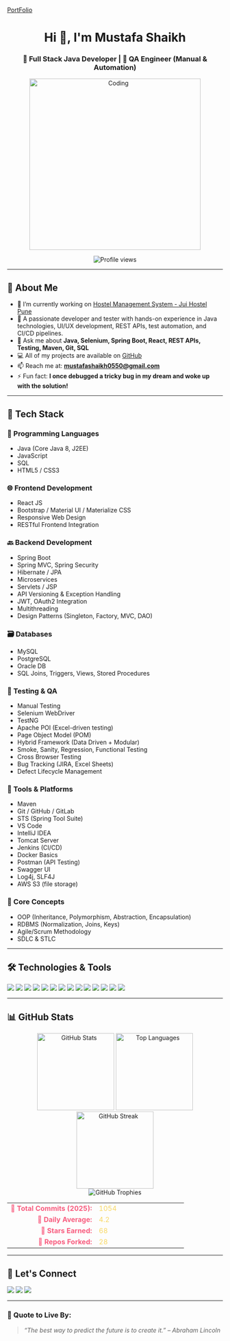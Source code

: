 [PortFolio](http://portfolios.ecti.co.in/MustafaS/)

<h1 align="center">Hi 👋, I'm Mustafa Shaikh</h1>
<h3 align="center">🚀 Full Stack Java Developer | 🧪 QA Engineer (Manual & Automation)</h3>

<p align="center">
  <img src="https://user-images.githubusercontent.com/74038190/225813708-98b745f2-7d22-48cf-9150-083f1b00d6c9.gif" alt="Coding" width="400" />
</p>

<p align="center">
  <img src="https://komarev.com/ghpvc/?username=mustafashaikh1&label=Profile%20views&color=0e75b6&style=flat" alt="Profile views" />
</p>

---

## 💼 About Me

- 🔭 I’m currently working on [Hostel Management System - Jui Hostel Pune](https://pjsofttech.in/hostel/website/)
- 🎯 A passionate developer and tester with hands-on experience in Java technologies, UI/UX development, REST APIs, test automation, and CI/CD pipelines.
- 💬 Ask me about **Java, Selenium, Spring Boot, React, REST APIs, Testing, Maven, Git, SQL**
- 💻 All of my projects are available on [GitHub](https://github.com/mustafashaikh1)
- 📫 Reach me at: **mustafashaikh0550@gmail.com**
- ⚡ Fun fact: **I once debugged a tricky bug in my dream and woke up with the solution!**

---

## 🚀 Tech Stack

### 🧠 Programming Languages
- Java (Core Java 8, J2EE)
- JavaScript
- SQL
- HTML5 / CSS3

### 🌐 Frontend Development
- React JS
- Bootstrap / Material UI / Materialize CSS
- Responsive Web Design
- RESTful Frontend Integration

### 🔙 Backend Development
- Spring Boot
- Spring MVC, Spring Security
- Hibernate / JPA
- Microservices
- Servlets / JSP
- API Versioning & Exception Handling
- JWT, OAuth2 Integration
- Multithreading
- Design Patterns (Singleton, Factory, MVC, DAO)

### 🗃️ Databases
- MySQL
- PostgreSQL
- Oracle DB
- SQL Joins, Triggers, Views, Stored Procedures

### 🧪 Testing & QA
- Manual Testing
- Selenium WebDriver
- TestNG
- Apache POI (Excel-driven testing)
- Page Object Model (POM)
- Hybrid Framework (Data Driven + Modular)
- Smoke, Sanity, Regression, Functional Testing
- Cross Browser Testing
- Bug Tracking (JIRA, Excel Sheets)
- Defect Lifecycle Management

### 🧰 Tools & Platforms
- Maven
- Git / GitHub / GitLab
- STS (Spring Tool Suite)
- VS Code
- IntelliJ IDEA
- Tomcat Server
- Jenkins (CI/CD)
- Docker Basics
- Postman (API Testing)
- Swagger UI
- Log4j, SLF4J
- AWS S3 (file storage)

### 🧠 Core Concepts
- OOP (Inheritance, Polymorphism, Abstraction, Encapsulation)
- RDBMS (Normalization, Joins, Keys)
- Agile/Scrum Methodology
- SDLC & STLC

---

## 🛠️ Technologies & Tools

<p align="left">
  <img src="https://img.shields.io/badge/Java-ED8B00?style=for-the-badge&logo=openjdk&logoColor=white"/>
  <img src="https://img.shields.io/badge/Spring-Boot-6DB33F?style=for-the-badge&logo=springboot&logoColor=white"/>
  <img src="https://img.shields.io/badge/React-20232A?style=for-the-badge&logo=react&logoColor=61DAFB"/>
  <img src="https://img.shields.io/badge/MySQL-4479A1?style=for-the-badge&logo=mysql&logoColor=white"/>
  <img src="https://img.shields.io/badge/Postman-FF6C37?style=for-the-badge&logo=postman&logoColor=white"/>
  <img src="https://img.shields.io/badge/TestNG-FF6F00?style=for-the-badge"/>
  <img src="https://img.shields.io/badge/Selenium-43B02A?style=for-the-badge&logo=selenium&logoColor=white"/>
  <img src="https://img.shields.io/badge/Maven-C71A36?style=for-the-badge&logo=apachemaven&logoColor=white"/>
  <img src="https://img.shields.io/badge/Tomcat-F8DC75?style=for-the-badge&logo=apachetomcat&logoColor=black"/>
  <img src="https://img.shields.io/badge/Git-F05032?style=for-the-badge&logo=git&logoColor=white"/>
  <img src="https://img.shields.io/badge/GitHub-181717?style=for-the-badge&logo=github&logoColor=white"/>
  <img src="https://img.shields.io/badge/CI/CD-blue?style=for-the-badge&logo=githubactions&logoColor=white"/>
  <img src="https://img.shields.io/badge/Jira-0052CC?style=for-the-badge&logo=jira&logoColor=white"/>
  <img src="https://img.shields.io/badge/AWS-FF9900?style=for-the-badge&logo=amazonaws&logoColor=white"/>
</p>

---

## 📊 GitHub Stats

<p align="center">
  <!-- Stats Row 1: Main Stats + Top Languages -->
  <div align="center">
    <img height="180em" src="https://github-readme-stats.vercel.app/api?username=mustafashaikh1&show_icons=true&theme=react&border_color=7F3FBF&bg_color=0D1117&title_color=F85D7F&icon_color=F8D866&include_all_commits=true&count_private=true" alt="GitHub Stats"/>
    <img height="180em" src="https://denvercoder1-github-readme-stats.vercel.app/api/top-langs/?username=mustafashaikh1&langs_count=8&layout=compact&theme=react&border_color=7F3FBF&bg_color=0D1117&title_color=F85D7F&icon_color=F8D866&hide=html,css" alt="Top Languages"/>
  </div>

  <!-- Stats Row 2: Streak Stats -->
  <div align="center">
    <img height="180em" src="https://github-readme-streak-stats.herokuapp.com?user=mustafashaikh1&theme=burnt-neon&short_numbers=true&exclude_days=Mon&border=7F3FBF&background=0D1117&ring=F85D7F&fire=F85D7F&currStreakLabel=F8D866" alt="GitHub Streak"/>
  </div>

  <!-- Trophy Case -->
  <div align="center">
    <img src="https://github-profile-trophy.vercel.app/?username=mustafashaikh1&theme=onedark&no-bg=true&no-frame=true&title=Commits,Repositories,Followers,Issues,PullRequest&margin-w=5&margin-h=5" alt="GitHub Trophies"/>
  </div>
</p>
  


  
<!-- Contribution Metrics -->
<div align="center">
  <table>
    <tr>
      <td align="right" width="50%">
        <b style="color:#F85D7F">🚀 Total Commits (2025):</b>
      </td>
      <td align="left" width="50%">
        <span style="color:#F8D866">1054</span>
      </td>
    </tr>
    <tr>
      <td align="right">
        <b style="color:#F85D7F">📅 Daily Average:</b>
      </td>
      <td align="left">
        <span style="color:#F8D866">4.2</span>
      </td>
    </tr>
    <tr>
      <td align="right">
        <b style="color:#F85D7F">🌟 Stars Earned:</b>
      </td>
      <td align="left">
        <span style="color:#F8D866">68</span>
      </td>
    </tr>
    <tr>
      <td align="right">
        <b style="color:#F85D7F">🍴 Repos Forked:</b>
      </td>
      <td align="left">
        <span style="color:#F8D866">28</span>
      </td>
    </tr>
  </table>
</div>
  


---

## 🤝 Let's Connect

<p align="left">
  <a href="mailto:mustafashaikh0550@gmail.com"><img src="https://img.shields.io/badge/Gmail-D14836?style=for-the-badge&logo=gmail&logoColor=white" /></a>
  <a href="https://www.linkedin.com/in/mustafa-shaikh-852408183/"><img src="https://img.shields.io/badge/LinkedIn-0077B5?style=for-the-badge&logo=linkedin&logoColor=white" /></a>
  <a href="https://github.com/mustafashaikh1"><img src="https://img.shields.io/badge/GitHub-100000?style=for-the-badge&logo=github&logoColor=white" /></a>
</p>

---

### 🎯 Quote to Live By:
> *“The best way to predict the future is to create it.” – Abraham Lincoln*

